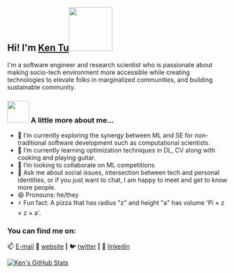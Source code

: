 <h2> Hi! I'm <a href="http://kentu.us" target="_blank">Ken Tu</a><img src="https://media.giphy.com/media/bcKmIWkUMCjVm/giphy.gif" width="100"></h2>

<!--
**HuyTu7/HuyTu7** is a ✨ _special_ ✨ repository because its `README.md` (this file) appears on your GitHub profile. --> 
I'm a software engineer and research scientist who is passionate about making socio-tech environment more accessible while creating technologies to elevate folks in marginalized communities, and building sustainable community. 

### <img src="https://media.giphy.com/media/VgCDAzcKvsR6OM0uWg/giphy.gif" width="50"> A little more about me... 

- 🔭 I’m currently exploring the synergy between ML and SE for non-traditional software development such as computational scientists.
- 🌱 I’m currently learning optimization techniques in DL, CV along with cooking and playing guitar.
- 👯 I’m looking to collaborate on ML competitions
- 💬 Ask me about social issues, intersection between tech and personal identities, or if you just want to chat, I am happy to meet and get to know more people. 
- 😄 Pronouns: he/they
- ⚡ Fun fact: A pizza that has radius "z" and height "a" has volume 'Pi × z × z × a'. 


### You can find me on:
📫 [E-mail](mailto:hqtu@ncsu.edu?subject=[GitHub]%20Source%20Readme)
🏡 [website][website] **|** 
🐦 [twitter][twitter] **|** 
👔 [linkedin][linkedin]


[banner]: https://raw.githubusercontent.com/bradgarropy/bradgarropy/master/banner.png
[website]: http://kentu.us
[twitter]: https://twitter.com/brownKT7
[linkedin]: https://www.linkedin.com/in/huytu/


[![Ken's GitHub Stats](https://github-readme-stats.anuraghazra1.vercel.app/api?username=nischalstha&show_icons=true&title_color=fff&icon_color=79ff97&text_color=9f9f9f&bg_color=151515)](https://github-readme-stats.vercel.app/api?username=HuyTu7)

